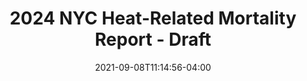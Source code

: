---
_schema: default
title: 2024 NYC Heat-Related Mortality Report - Draft
draft: false
date: 2021-09-08T11:14:56-04:00
categories:
  - climatehealth
  - social
  - outcomes
keywords:
  - heat
  - report
  - climate
  - temperature
  - summer
  - disparities
  - mortality
seo_title: 2024 heat mortality annual report in NYC | Environment and Health Data Portal
seo_description: Data and findings on the impact of heat in NYC.
layout: 2024-heat-report
content_weight: 6.0
image: rev-fig-4.jpeg
---